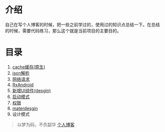 # 介绍
自己在写个人博客的时候，把一些之前学过的，使用过的知识点总结一下。在总结的时候，需要代码练习，那么这个就是当前项目的主要目的。

# 目录
1. <a href="https://github.com/xiaoniudadi/blog_demo_android/tree/master/Cache_demo">cache缓存(原生)</a>
2. <a href="https://github.com/xiaoniudadi/blog_demo_android/tree/master/Json_demo">json解析</a>
3. <a href="https://github.com/xiaoniudadi/blog_demo_android/tree/master/Network_demo">网络请求</a>
4. <a href="https://github.com/xiaoniudadi/blog_demo_android/tree/master/RxAndroid_demo">RxAndroid</a>
5. <a href="https://github.com/xiaoniudadi/blog_demo_android/tree/master/UIDesgin_demo">新增UI组件(desgin)</a>
6. <a href="https://github.com/xiaoniudadi/blog_demo_android/tree/master/StartMode_demo">启动模式</a>
7. <a href="https://github.com/xiaoniudadi/blog_demo_android/tree/master/Permission_demo">权限</a>
8. <a href="https://github.com/xiaoniudadi/blog_demo_android/tree/master/MaterDesgin_demo">materdesgin</a>
9. 设计模式



> 以梦为码，不负韶华
> <a href="http://www.paulniu.com">个人博客</a>